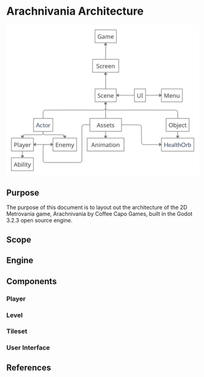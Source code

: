 # Arachnivania Architecture

![Arachnivania Architecture](doc/images/Arachnivania_Architecture.png)

## Purpose

The purpose of this document is to layout out the architecture of the 2D Metrovania game, Arachnivania by Coffee Capo Games, built in the Godot 3.2.3 open source engine.

## Scope

## Engine

## Components

### Player

### Level

### Tileset

### User Interface

## References
